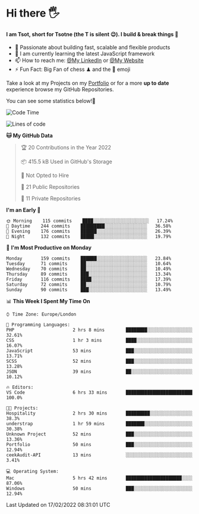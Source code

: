 # Hi there :raised_hand_with_fingers_splayed:
#### I am Tsot, short for Tsotne (the T is silent :wink:). I build & break things :space_invader:
- :telescope: Passionate about building fast, scalable and flexible products
- :seedling: I am currently learning the latest JavaScript framework 
- :mailbox: How to reach me: [@My LinkedIn](https://www.linkedin.com/in/tsotne-gvadzabia/) or [@My Website](https://tsotne.co.uk/contact)
- :zap: Fun Fact: Big Fan of chess ♟ and the 👾 emoji

Take a look at my Projects on my [Portfolio](https://tsotne.co.uk/) or for a more **up to date** experience browse my GitHub Repositories.

You can see some statistics below!:space_invader:
<!--START_SECTION:waka-->
![Code Time](http://img.shields.io/badge/Code%20Time-531%20hrs%2048%20mins-blue)

![Lines of code](https://img.shields.io/badge/From%20Hello%20World%20I%27ve%20Written-2%20Million%20lines%20of%20code-blue)

**🐱 My GitHub Data** 

> 🏆 20 Contributions in the Year 2022
 > 
> 📦 415.5 kB Used in GitHub's Storage 
 > 
> 🚫 Not Opted to Hire
 > 
> 📜 21 Public Repositories 
 > 
> 🔑 11 Private Repositories  
 > 
**I'm an Early 🐤** 

```text
🌞 Morning    115 commits    ████░░░░░░░░░░░░░░░░░░░░░   17.24% 
🌆 Daytime    244 commits    █████████░░░░░░░░░░░░░░░░   36.58% 
🌃 Evening    176 commits    ██████░░░░░░░░░░░░░░░░░░░   26.39% 
🌙 Night      132 commits    █████░░░░░░░░░░░░░░░░░░░░   19.79%

```
📅 **I'm Most Productive on Monday** 

```text
Monday       159 commits    ██████░░░░░░░░░░░░░░░░░░░   23.84% 
Tuesday      71 commits     ██░░░░░░░░░░░░░░░░░░░░░░░   10.64% 
Wednesday    70 commits     ██░░░░░░░░░░░░░░░░░░░░░░░   10.49% 
Thursday     89 commits     ███░░░░░░░░░░░░░░░░░░░░░░   13.34% 
Friday       116 commits    ████░░░░░░░░░░░░░░░░░░░░░   17.39% 
Saturday     72 commits     ██░░░░░░░░░░░░░░░░░░░░░░░   10.79% 
Sunday       90 commits     ███░░░░░░░░░░░░░░░░░░░░░░   13.49%

```


📊 **This Week I Spent My Time On** 

```text
⌚︎ Time Zone: Europe/London

💬 Programming Languages: 
PHP                      2 hrs 8 mins        ████████░░░░░░░░░░░░░░░░░   32.61% 
CSS                      1 hr 3 mins         ████░░░░░░░░░░░░░░░░░░░░░   16.07% 
JavaScript               53 mins             ███░░░░░░░░░░░░░░░░░░░░░░   13.71% 
SCSS                     52 mins             ███░░░░░░░░░░░░░░░░░░░░░░   13.28% 
JSON                     39 mins             ██░░░░░░░░░░░░░░░░░░░░░░░   10.12%

🔥 Editors: 
VS Code                  6 hrs 33 mins       █████████████████████████   100.0%

🐱‍💻 Projects: 
Hospitality              2 hrs 30 mins       █████████░░░░░░░░░░░░░░░░   38.3% 
understrap               1 hr 59 mins        ███████░░░░░░░░░░░░░░░░░░   30.38% 
Unknown Project          52 mins             ███░░░░░░░░░░░░░░░░░░░░░░   13.36% 
Portfolio                50 mins             ███░░░░░░░░░░░░░░░░░░░░░░   12.94% 
ceekAudit-API            13 mins             ░░░░░░░░░░░░░░░░░░░░░░░░░   3.41%

💻 Operating System: 
Mac                      5 hrs 42 mins       █████████████████████░░░░   87.06% 
Windows                  50 mins             ███░░░░░░░░░░░░░░░░░░░░░░   12.94%

```


 Last Updated on 17/02/2022 08:31:01 UTC
<!--END_SECTION:waka-->
